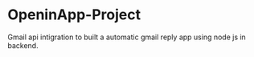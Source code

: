# OpeninApp-Project
Gmail api intigration to built a automatic gmail reply app using node js in backend.
